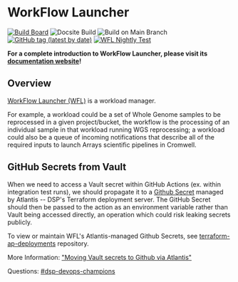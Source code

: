 # WorkFlow Launcher

[![Build Board](https://img.shields.io/badge/-The%20Build%20Board%20(VPN)-blue)](https://internal.broadinstitute.org/~chengche/green-hornet-status.html)
![Docsite Build](https://github.com/broadinstitute/wfl/workflows/Publish%20docs%20via%20GitHub%20Pages/badge.svg?branch=main)
![Build on Main Branch](https://github.com/broadinstitute/wfl/workflows/Tests%20on%20Pull%20Requests%20and%20Main/badge.svg?branch=main)
[![GitHub tag (latest by date)](https://img.shields.io/github/v/tag/broadinstitute/wfl?label=Latest%20Release)](https://github.com/broadinstitute/wfl/blob/main/CHANGELOG.md)
[![WFL Nightly Test](https://github.com/broadinstitute/wfl/actions/workflows/nightly.yml/badge.svg?event=schedule)](https://github.com/broadinstitute/wfl/actions/workflows/nightly.yml)


**For a complete introduction to WorkFlow Launcher, please visit its [documentation website](https://broadinstitute.github.io/wfl)!**

## Overview

[WorkFlow Launcher (WFL)](https://github.com/broadinstitute/wfl.git)
is a workload manager.

For example, a workload could be a set of Whole Genome samples to be reprocessed in a
given project/bucket, the workflow is the processing of an individual sample
in that workload running WGS reprocessing; a workload could also be a queue of
incoming notifications that describe all of the required inputs to launch Arrays
scientific pipelines in Cromwell.

## GitHub Secrets from Vault

When we need to access a Vault secret within GitHub Actions
(ex. within integration test runs), we should propagate it to a
[Github Secret](https://github.com/broadinstitute/wfl/settings/secrets/actions)
managed by Atlantis -- DSP's Terraform deployment server.
The GitHub Secret should then be passed to the action
as an environment variable rather than Vault being accessed
directly, an operation which could risk leaking secrets publicly.

To view or maintain WFL's Atlantis-managed Github Secrets, see
[terraform-ap-deployments](https://github.com/broadinstitute/terraform-ap-deployments/blob/master/github/tfvars/broadinstitute-wfl.tfvars)
repository.

More Information: ["Moving Vault secrets to Github via Atlantis"](https://docs.google.com/document/d/1JbjV4xjAlSOuZY-2bInatl4av3M-y_LmHQkLYyISYns/edit?usp=sharing)

Questions: [#dsp-devops-champions](https://broadinstitute.slack.com/archives/CADM7MZ35)
